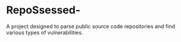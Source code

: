 # RepoSsessed-
A project designed to parse public source code repositories and find various types of vulnerabilities. 
